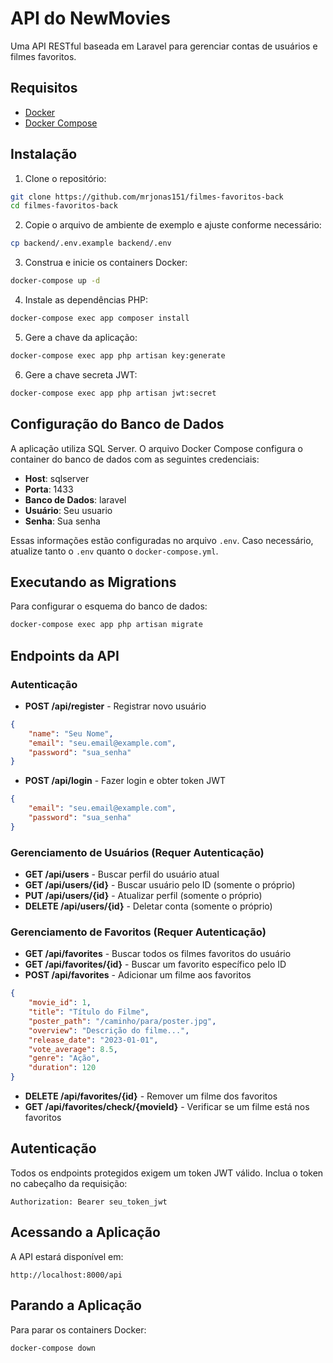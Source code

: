 # API do NewMovies

Uma API RESTful baseada em Laravel para gerenciar contas de usuários e filmes favoritos.

## Requisitos

-   [Docker](https://www.docker.com/get-started)
-   [Docker Compose](https://docs.docker.com/compose/install/)

## Instalação

1. Clone o repositório:

```bash
git clone https://github.com/mrjonas151/filmes-favoritos-back
cd filmes-favoritos-back
```

2. Copie o arquivo de ambiente de exemplo e ajuste conforme necessário:

```bash
cp backend/.env.example backend/.env
```

3. Construa e inicie os containers Docker:

```bash
docker-compose up -d
```

4. Instale as dependências PHP:

```bash
docker-compose exec app composer install
```

5. Gere a chave da aplicação:

```bash
docker-compose exec app php artisan key:generate
```

6. Gere a chave secreta JWT:

```bash
docker-compose exec app php artisan jwt:secret
```

## Configuração do Banco de Dados

A aplicação utiliza SQL Server. O arquivo Docker Compose configura o container do banco de dados com as seguintes credenciais:

-   **Host**: sqlserver
-   **Porta**: 1433
-   **Banco de Dados**: laravel
-   **Usuário**: Seu usuario
-   **Senha**: Sua senha

Essas informações estão configuradas no arquivo `.env`. Caso necessário, atualize tanto o `.env` quanto o `docker-compose.yml`.

## Executando as Migrations

Para configurar o esquema do banco de dados:

```bash
docker-compose exec app php artisan migrate
```

## Endpoints da API

### Autenticação

-   **POST /api/register** - Registrar novo usuário

```json
{
    "name": "Seu Nome",
    "email": "seu.email@example.com",
    "password": "sua_senha"
}
```

-   **POST /api/login** - Fazer login e obter token JWT

```json
{
    "email": "seu.email@example.com",
    "password": "sua_senha"
}
```

### Gerenciamento de Usuários (Requer Autenticação)

-   **GET /api/users** - Buscar perfil do usuário atual
-   **GET /api/users/{id}** - Buscar usuário pelo ID (somente o próprio)
-   **PUT /api/users/{id}** - Atualizar perfil (somente o próprio)
-   **DELETE /api/users/{id}** - Deletar conta (somente o próprio)

### Gerenciamento de Favoritos (Requer Autenticação)

-   **GET /api/favorites** - Buscar todos os filmes favoritos do usuário
-   **GET /api/favorites/{id}** - Buscar um favorito específico pelo ID
-   **POST /api/favorites** - Adicionar um filme aos favoritos

```json
{
    "movie_id": 1,
    "title": "Título do Filme",
    "poster_path": "/caminho/para/poster.jpg",
    "overview": "Descrição do filme...",
    "release_date": "2023-01-01",
    "vote_average": 8.5,
    "genre": "Ação",
    "duration": 120
}
```

-   **DELETE /api/favorites/{id}** - Remover um filme dos favoritos
-   **GET /api/favorites/check/{movieId}** - Verificar se um filme está nos favoritos

## Autenticação

Todos os endpoints protegidos exigem um token JWT válido. Inclua o token no cabeçalho da requisição:

```
Authorization: Bearer seu_token_jwt
```

## Acessando a Aplicação

A API estará disponível em:

```
http://localhost:8000/api
```

## Parando a Aplicação

Para parar os containers Docker:

```bash
docker-compose down
```
